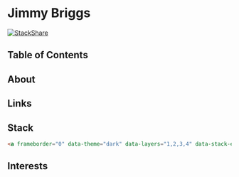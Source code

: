 # Jimmy Briggs

[![StackShare](http://img.shields.io/badge/tech-stack-0690fa.svg?style=flat)](https://stackshare.io/jimbrig2011/r-development)

## Table of Contents

## About

## Links

## Stack

```HTML
<a frameborder="0" data-theme="dark" data-layers="1,2,3,4" data-stack-embed="true" href="https://embed.stackshare.io/stacks/embed/1fbc97c3cd7191209c37ad0d47ccd0"/></a><script async src="https://cdn1.stackshare.io/javascripts/client-code.js" charset="utf-8"></script>
```

## Interests

